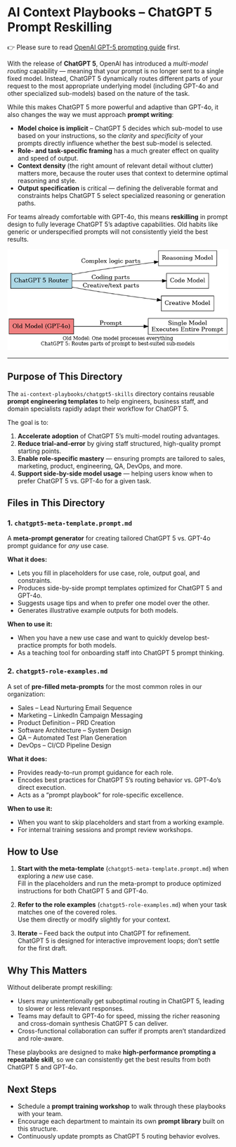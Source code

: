# AI Context Playbooks – ChatGPT 5 Prompt Reskilling

👉 Please sure to read [OpenAI GPT-5 prompting guide](https://cookbook.openai.com/examples/gpt-5/gpt-5_prompting_guide) first.

With the release of **ChatGPT 5**, OpenAI has introduced a *multi-model routing* capability — meaning that your prompt is no longer sent to a single fixed model. Instead, ChatGPT 5 dynamically routes different parts of your request to the most appropriate underlying model (including GPT-4o and other specialized sub-models) based on the nature of the task.

While this makes ChatGPT 5 more powerful and adaptive than GPT-4o, it also changes the way we must approach **prompt writing**:

- **Model choice is implicit** – ChatGPT 5 decides which sub-model to use based on your instructions, so the *clarity* and *specificity* of your prompts directly influence whether the best sub-model is selected.
- **Role- and task-specific framing** has a much greater effect on quality and speed of output.
- **Context density** (the right amount of relevant detail without clutter) matters more, because the router uses that context to determine optimal reasoning and style.
- **Output specification** is critical — defining the deliverable format and constraints helps ChatGPT 5 select specialized reasoning or generation paths.

For teams already comfortable with GPT-4o, this means **reskilling** in prompt design to fully leverage ChatGPT 5’s adaptive capabilities. Old habits like generic or underspecified prompts will not consistently yield the best results.

![ChatGPT Prompt Flow Comparison](chatgpt_prompt_flow_comparison.png)

---

## Purpose of This Directory

The `ai-context-playbooks/chatgpt5-skills` directory contains reusable **prompt engineering templates** to help engineers, business staff, and domain specialists rapidly adapt their workflow for ChatGPT 5.  

The goal is to:
1. **Accelerate adoption** of ChatGPT 5’s multi-model routing advantages.
2. **Reduce trial-and-error** by giving staff structured, high-quality prompt starting points.
3. **Enable role-specific mastery** — ensuring prompts are tailored to sales, marketing, product, engineering, QA, DevOps, and more.
4. **Support side-by-side model usage** — helping users know when to prefer ChatGPT 5 vs. GPT-4o for a given task.

## Files in This Directory

### 1. `chatgpt5-meta-template.prompt.md`
A **meta-prompt generator** for creating tailored ChatGPT 5 vs. GPT-4o prompt guidance for *any* use case.

**What it does:**
- Lets you fill in placeholders for use case, role, output goal, and constraints.
- Produces side-by-side prompt templates optimized for ChatGPT 5 and GPT-4o.
- Suggests usage tips and when to prefer one model over the other.
- Generates illustrative example outputs for both models.

**When to use it:**
- When you have a new use case and want to quickly develop best-practice prompts for both models.
- As a teaching tool for onboarding staff into ChatGPT 5 prompt thinking.

### 2. `chatgpt5-role-examples.md`
A set of **pre-filled meta-prompts** for the most common roles in our organization:
- Sales – Lead Nurturing Email Sequence
- Marketing – LinkedIn Campaign Messaging
- Product Definition – PRD Creation
- Software Architecture – System Design
- QA – Automated Test Plan Generation
- DevOps – CI/CD Pipeline Design

**What it does:**
- Provides ready-to-run prompt guidance for each role.
- Encodes best practices for ChatGPT 5’s routing behavior vs. GPT-4o’s direct execution.
- Acts as a “prompt playbook” for role-specific excellence.

**When to use it:**
- When you want to skip placeholders and start from a working example.
- For internal training sessions and prompt review workshops.

## How to Use

1. **Start with the meta-template** (`chatgpt5-meta-template.prompt.md`) when exploring a *new* use case.  
   Fill in the placeholders and run the meta-prompt to produce optimized instructions for both ChatGPT 5 and GPT-4o.

2. **Refer to the role examples** (`chatgpt5-role-examples.md`) when your task matches one of the covered roles.  
   Use them directly or modify slightly for your context.

3. **Iterate** – Feed back the output into ChatGPT for refinement.  
   ChatGPT 5 is designed for interactive improvement loops; don’t settle for the first draft.

## Why This Matters

Without deliberate prompt reskilling:
- Users may unintentionally get suboptimal routing in ChatGPT 5, leading to slower or less relevant responses.
- Teams may default to GPT-4o for speed, missing the richer reasoning and cross-domain synthesis ChatGPT 5 can deliver.
- Cross-functional collaboration can suffer if prompts aren’t standardized and role-aware.

These playbooks are designed to make **high-performance prompting a repeatable skill**, so we can consistently get the best results from both ChatGPT 5 and GPT-4o.

## Next Steps

- Schedule a **prompt training workshop** to walk through these playbooks with your team.
- Encourage each department to maintain its own **prompt library** built on this structure.
- Continuously update prompts as ChatGPT 5 routing behavior evolves.
